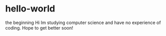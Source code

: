 # hello-world
the beginning
Hi Im studying computer science and have no experience of coding. Hope to get better soon!
